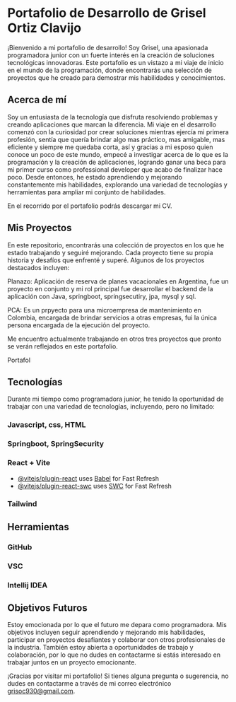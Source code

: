 # Portafolio de Desarrollo de Grisel Ortiz Clavijo

¡Bienvenido a mi portafolio de desarrollo! Soy Grisel, una apasionada programadora junior con un fuerte interés en la creación de soluciones tecnológicas innovadoras. Este portafolio es un vistazo a mi viaje de inicio en el mundo de la programación, donde encontrarás una selección de proyectos que he creado para demostrar mis habilidades y conocimientos.

## Acerca de mí

Soy un entusiasta de la tecnología que disfruta resolviendo problemas y creando aplicaciones que marcan la diferencia. Mi viaje en el desarrollo comenzó con la curiosidad por crear soluciones mientras ejercía mi primera profesión, sentía que quería brindar algo mas práctico, mas amigable, mas eficiente y siempre me quedaba corta, así y gracias a mi esposo quien conoce un poco de este mundo, empecé a investigar acerca de lo que es la programación y la creación de aplicaciones, logrando ganar una beca para mi primer curso como professional developer que acabo de finalizar hace poco. Desde entonces, he estado aprendiendo y mejorando constantemente mis habilidades, explorando una variedad de tecnologías y herramientas para ampliar mi conjunto de habilidades.

En el recorrido por el portafolio podrás descargar mi CV.

## Mis Proyectos
En este repositorio, encontrarás una colección de proyectos en los que he estado trabajando y seguiré mejorando. Cada proyecto tiene su propia historia y desafíos que enfrenté y superé. Algunos de los proyectos destacados incluyen:

Planazo: Aplicación de reserva de planes vacacionales en Argentina, fue un proyecto en conjunto y mi rol principal fue desarrollar el backend de la aplicación con Java, springboot, springsecutiry, jpa, mysql y sql.

PCA: Es un prpyecto para una microempresa de mantenimiento en Colombia, encargada de brindar servicios a otras empresas, fui la única persona encargada de la ejecución del proyecto.

Me encuentro actualmente trabajando en otros tres proyectos que pronto se verán reflejados en este portafolio.

Portafol

## Tecnologías
Durante mi tiempo como programadora junior, he tenido la oportunidad de trabajar con una variedad de tecnologías, incluyendo, pero no limitado:

### Javascript, css, HTML

### Springboot, SpringSecurity

### React + Vite

- [@vitejs/plugin-react](https://github.com/vitejs/vite-plugin-react/blob/main/packages/plugin-react/README.md) uses [Babel](https://babeljs.io/) for Fast Refresh
- [@vitejs/plugin-react-swc](https://github.com/vitejs/vite-plugin-react-swc) uses [SWC](https://swc.rs/) for Fast Refresh

### Tailwind

## Herramientas

### GitHub
### VSC
### Intellij IDEA

## Objetivos Futuros

Estoy emocionada por lo que el futuro me depara como programadora. Mis objetivos incluyen seguir aprendiendo y mejorando mis habilidades, participar en proyectos desafiantes y colaborar con otros profesionales de la industria. También estoy abierta a oportunidades de trabajo y colaboración, por lo que no dudes en contactarme si estás interesado en trabajar juntos en un proyecto emocionante.

¡Gracias por visitar mi portafolio! Si tienes alguna pregunta o sugerencia, no dudes en contactarme a través de mi correo electrónico grisoc930@gmail.com.
